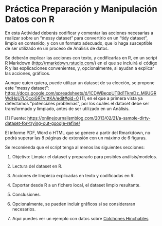 # Práctica Preparación y Manipulación Datos con R

En esta Actividad deberás codificar y comentar las acciones necesarias a realizar sobre un “messy dataset” para convertirlo en un “tidy dataset”, limpio en contenido, y con un formato adecuado, que lo haga susceptible de ser utilizado en un proceso de Análisis de datos.

Se deberán explicar las acciones con texto, y codificarlas en R, en un script R Markdown (http://rmarkdown.rstudio.com/) en el que se incluirá el código R y las explicaciones convenientes, y, opcionalmente, si ayudan a explicar las acciones, gráficos.

Aunque quien quiera, puede utilizar un dataset de su elección, se propone este “messy dataset”: https://docs.google.com/spreadsheets/d/1CDWBeqpUTBd1TkmDz_M6UGRWdHgU7LOcoiGRTvIttKA/edit#gid=0 [1], en el que a primera vista ya detectamos "potenciales problemas”, por los cuales el dataset debe ser transformado y limpiado, antes de ser utilizado en un Análisis.

[1] Fuente: https://onlinejournalismblog.com/2013/02/21/a-sample-dirty-dataset-for-trying-out-google-refine/

El informe PDF, Word o HTML que se genere a partir del Rmarkdown, no podrá superar las 8 páginas de extensión con un máximo de 6 figuras.

Se recomienda que el script tenga al menos las siguientes secciones:

1. Objetivo: Limpiar el dataset y prepararlo para posibles análisis/modelos.

2. Lectura del dataset en R.

3. Acciones de limpieza explicadas en texto y codificadas en R.

4. Exportar desde R a un fichero local, el dataset limpio resultante.

5. Conclusiones.

6. Opcionalmente, se pueden incluir gráficos si se consideraran necesarios.

7. Aqui puedes ver un ejemplo con datos sobre <a href="https://www.losmejoreshinchables.com/colchones-hinchables/">Colchones Hinchables</a>
